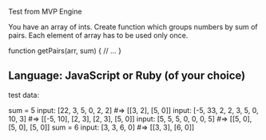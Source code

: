 Test from MVP Engine

You have an array of ints. Create function which groups numbers by sum of pairs. Each element of array has to be used only once.

function getPairs(arr, sum) {
  // ...
}

Language: JavaScript or Ruby (of your choice)
---------------------------
test data:

sum = 5
input: [22, 3, 5, 0, 2, 2]              #=>   [[3, 2], [5, 0]]
input: [-5, 33, 2, 2, 3, 5, 0, 10, 3]   #=>   [[-5, 10], [2, 3], [2, 3], [5, 0]]
input: [5, 5, 5, 0, 0, 0, 5]            #=>   [[5, 0], [5, 0], [5, 0]]
sum = 6
input: [3, 3, 6, 0]                     #=>   [[3, 3], [6, 0]]
